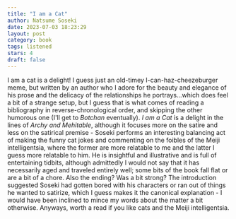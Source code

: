 ```yaml
---
title: "I am a Cat"
author: Natsume Soseki
date: 2023-07-03 18:23:29
layout: post
category: book
tags: listened
stars: 4
draft: false
---
```


I am a cat is a delight! I guess just an old-timey I-can-haz-cheezeburger meme, but written by an author who I adore for the beauty and elegance of his prose and the delicacy of the relationships he portrays...which does feel a bit of a strange setup, but I guess that is what comes of reading a bibliography in reverse-chronological order, and skipping the other humorous one (I'll get to _Botchan_ eventually). _I am a Cat_ is a delight in the lines of _Archy and Mehitable_, although it focuses more on the satire and less on the satirical premise - Soseki performs an interesting balancing act of making the funny cat jokes and commenting on the foibles of the Meiji intelligentsia, where the former are more relatable to me and the latter I guess more relatable to him. He is insightful and illustrative and is full of entertaining tidbits, although admittedly I would not say that it has necessarily aged and traveled entirely well; some bits of the book fall flat or are a bit of a chore. Also the ending? Was a bit strong? The introduction suggested Soseki had gotten bored with his characters or ran out of things he wanted to satirize, which I guess makes it the canonical explanation - I would have been inclined to mince my words about the matter a bit otherwise. Anyways, worth a read if you like cats and the Meiji intelligentsia.
